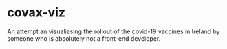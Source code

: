 # covax-viz

An attempt an visualiasing the rollout of the covid-19 vaccines in Ireland by someone who is absolutely not a front-end developer.
